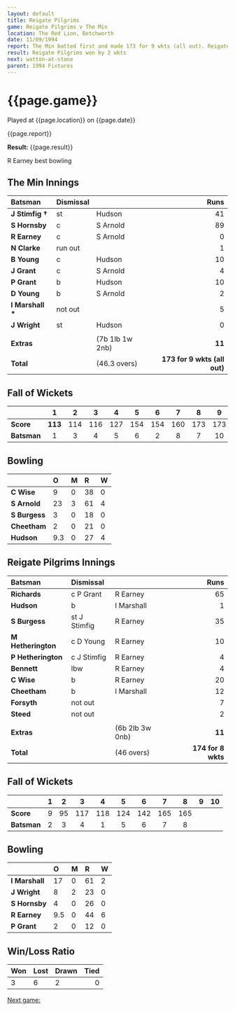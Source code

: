 ```yaml
---
layout: default
title: Reigate Pilgrims
game: Reigate Pilgrims v The Min
location: The Red Lion, Betchworth
date: 11/09/1994
report: The Min batted first and made 173 for 9 wkts (all out). Reigate Pilgrims replied with 174 for 8 wkts
result: Reigate Pilgrims won by 2 wkts
next: watton-at-stone
parent: 1994 Fixtures
---
```


# {{page.game}}

Played at {{page.location}} on {{page.date}}

{{page.report}}

**Result:** {{page.result}}

R Earney best bowling

## The Min Innings

| Batsman | Dismissal |  | Runs |
|:---|:---|---|---:|
| **J Stimfig &#8224;** | st | Hudson | 41 |
| **S Hornsby** | c | S Arnold | 89 |
| **R Earney** | c | S Arnold | 0 |
| **N Clarke** | run out |  | 1 |
| **B Young** | c | Hudson | 10 |
| **J Grant** | c | S Arnold | 4 |
| **P Grant** | b | Hudson | 10 |
| **D Young** | b | S Arnold | 2 |
| **I Marshall &#42;** | not out |  | 5 |
| **J Wright** | st | Hudson | 0 |
|  |  |  |  |
| **Extras** | | (7b 1lb 1w 2nb) | **11** |
| **Total** | | (46.3 overs) | **173 for 9 wkts (all out)** |

## Fall of Wickets

| | 1 | 2 | 3 | 4 | 5 | 6 | 7 | 8 | 9 | 10 |
|---|:---:|:---:|:---:|:---:|:---:|:---:|:---:|:---:|:---:|:---:|
| **Score** | **113** | 114 | 116 | 127 | 154 | 154 | 160 | 173 | 173 |  |
| **Batsman** | 1 | 3 | 4 | 5 | 6 | 2 | 8 | 7 | 10 |  |

## Bowling

| | O | M | R | W |
|---|:---|:---|:---|:---|
| **C Wise** | 9 | 0 | 38 | 0 |
| **S Arnold** | 23 | 3 | 61 | 4 |
| **S Burgess** | 3 | 0 | 18 | 0 |
| **Cheetham** | 2 | 0 | 21 | 0 |
| **Hudson** | 9.3 | 0 | 27 | 4 |

## Reigate Pilgrims Innings

| Batsman | Dismissal |  | Runs |
|:---|:---|---|---:|
| **Richards** | c P Grant | R Earney | 65 |
| **Hudson** | b | I Marshall | 1 |
| **S Burgess** | st J Stimfig | R Earney | 35 |
| **M Hetherington** | c D Young | R Earney | 10 |
| **P Hetherington** | c J Stimfig | R Earney | 4 |
| **Bennett** | lbw | R Earney | 4 |
| **C Wise** | b | R Earney | 20 |
| **Cheetham** | b | I Marshall | 12 |
| **Forsyth** | not out |  | 7 |
| **Steed** | not out |  | 2 |
|  |  |  |  |
| **Extras** | | (6b 2lb 3w 0nb) | **11** |
| **Total** | | (46 overs) | **174 for 8 wkts** |

## Fall of Wickets

| | 1 | 2 | 3 | 4 | 5 | 6 | 7 | 8 | 9 | 10 |
|---|:---:|:---:|:---:|:---:|:---:|:---:|:---:|:---:|:---:|:---:|
| **Score** | 9 | 95 | 117 | 118 | 124 | 142 | 165 | 165 |  |  |
| **Batsman** | 2 | 3 | 4 | 1 | 5 | 6 | 7 | 8 |  |  |

## Bowling

| | O | M | R | W |
|---|:---|:---|:---|:---|
| **I Marshall** | 17 | 0 | 61 | 2 |
| **J Wright** | 8 | 2 | 23 | 0 |
| **S Hornsby** | 4 | 0 | 26 | 0 |
| **R Earney** | 9.5 | 0 | 44 | 6 |
| **P Grant** | 2 | 0 | 12 | 0 |

## Win/Loss Ratio

| Won | Lost | Drawn | Tied |
|:---|:---|:---|---:|
| 3 | 6 | 2 | 0 |

[Next game:]({{page.next}})